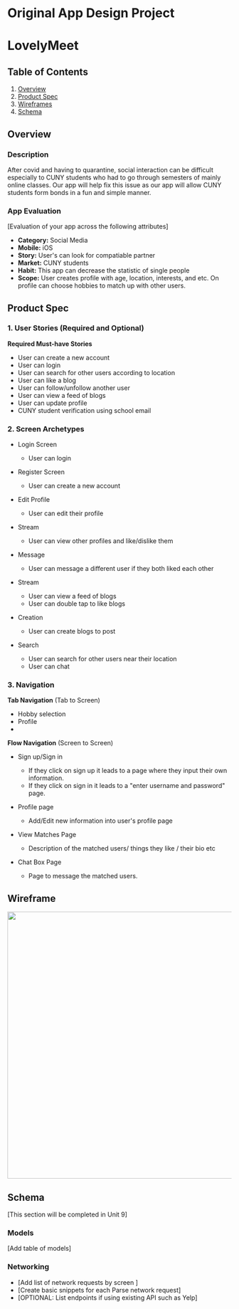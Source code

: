 Original App Design Project
===

# LovelyMeet

## Table of Contents
1. [Overview](#Overview)
1. [Product Spec](#Product-Spec)
1. [Wireframes](#Wireframes)
2. [Schema](#Schema)


## Overview
### Description
After covid and having to quarantine, social interaction can be difficult especially to CUNY students who had to go through semesters of mainly online classes. Our app will help fix this issue as our app will allow CUNY students form bonds in a fun and simple manner.


### App Evaluation
[Evaluation of your app across the following attributes]
- **Category:** Social Media
- **Mobile:** iOS
- **Story:** User's can look for compatiable partner
- **Market:** CUNY students
- **Habit:** This app can decrease the statistic of single people
- **Scope:** User creates profile with age, location, interests, and etc. On profile can choose hobbies to match up with other users.

## Product Spec

### 1. User Stories (Required and Optional)

**Required Must-have Stories**

* User can create a new account
* User can login
* User can search for other users according to location
* User can like a blog
* User can follow/unfollow another user
* User can view a feed of blogs
* User can update profile
* CUNY student verification using school email

### 2. Screen Archetypes

* Login Screen
   * User can login
* Register Screen
   * User can create a new account
* Edit Profile
  * User can edit their profile
* Stream
  * User can view other profiles and like/dislike them   
* Message
  * User can message a different user if they both liked each other

* Stream
   * User can view a feed of blogs
   * User can double tap to like blogs
* Creation
   * User can create blogs to post
* Search
   * User can search for other users near their location
   * User can chat 

### 3. Navigation

**Tab Navigation** (Tab to Screen)

* Hobby selection
* Profile
* 

**Flow Navigation** (Screen to Screen)

* Sign up/Sign in
   * If they click on sign up it leads to a page where they input their own information.
   * If they click on sign in it leads to a "enter username and password" page.
* Profile page
   * Add/Edit new information into user's profile page

* View Matches Page 
  * Description of the matched users/ things they like / their bio etc

* Chat Box Page 
   * Page to message the matched users. 


   

## Wireframe
<img src="wireframes.JPEG" width=600> 

## Schema 
[This section will be completed in Unit 9]
### Models
[Add table of models]
### Networking
- [Add list of network requests by screen ]
- [Create basic snippets for each Parse network request]
- [OPTIONAL: List endpoints if using existing API such as Yelp]  
